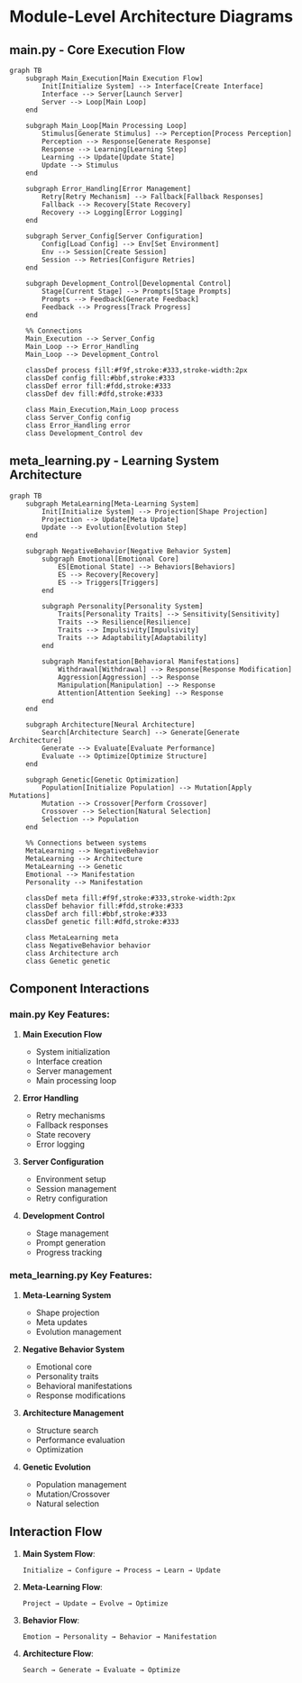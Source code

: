 # Module-Level Architecture Diagrams

## main.py - Core Execution Flow
```mermaid
graph TB
    subgraph Main_Execution[Main Execution Flow]
        Init[Initialize System] --> Interface[Create Interface]
        Interface --> Server[Launch Server]
        Server --> Loop[Main Loop]
    end

    subgraph Main_Loop[Main Processing Loop]
        Stimulus[Generate Stimulus] --> Perception[Process Perception]
        Perception --> Response[Generate Response]
        Response --> Learning[Learning Step]
        Learning --> Update[Update State]
        Update --> Stimulus
    end

    subgraph Error_Handling[Error Management]
        Retry[Retry Mechanism] --> Fallback[Fallback Responses]
        Fallback --> Recovery[State Recovery]
        Recovery --> Logging[Error Logging]
    end

    subgraph Server_Config[Server Configuration]
        Config[Load Config] --> Env[Set Environment]
        Env --> Session[Create Session]
        Session --> Retries[Configure Retries]
    end

    subgraph Development_Control[Developmental Control]
        Stage[Current Stage] --> Prompts[Stage Prompts]
        Prompts --> Feedback[Generate Feedback]
        Feedback --> Progress[Track Progress]
    end

    %% Connections
    Main_Execution --> Server_Config
    Main_Loop --> Error_Handling
    Main_Loop --> Development_Control

    classDef process fill:#f9f,stroke:#333,stroke-width:2px
    classDef config fill:#bbf,stroke:#333
    classDef error fill:#fdd,stroke:#333
    classDef dev fill:#dfd,stroke:#333

    class Main_Execution,Main_Loop process
    class Server_Config config
    class Error_Handling error
    class Development_Control dev
```

## meta_learning.py - Learning System Architecture
```mermaid
graph TB
    subgraph MetaLearning[Meta-Learning System]
        Init[Initialize System] --> Projection[Shape Projection]
        Projection --> Update[Meta Update]
        Update --> Evolution[Evolution Step]
    end

    subgraph NegativeBehavior[Negative Behavior System]
        subgraph Emotional[Emotional Core]
            ES[Emotional State] --> Behaviors[Behaviors]
            ES --> Recovery[Recovery]
            ES --> Triggers[Triggers]
        end

        subgraph Personality[Personality System]
            Traits[Personality Traits] --> Sensitivity[Sensitivity]
            Traits --> Resilience[Resilience]
            Traits --> Impulsivity[Impulsivity]
            Traits --> Adaptability[Adaptability]
        end

        subgraph Manifestation[Behavioral Manifestations]
            Withdrawal[Withdrawal] --> Response[Response Modification]
            Aggression[Aggression] --> Response
            Manipulation[Manipulation] --> Response
            Attention[Attention Seeking] --> Response
        end
    end

    subgraph Architecture[Neural Architecture]
        Search[Architecture Search] --> Generate[Generate Architecture]
        Generate --> Evaluate[Evaluate Performance]
        Evaluate --> Optimize[Optimize Structure]
    end

    subgraph Genetic[Genetic Optimization]
        Population[Initialize Population] --> Mutation[Apply Mutations]
        Mutation --> Crossover[Perform Crossover]
        Crossover --> Selection[Natural Selection]
        Selection --> Population
    end

    %% Connections between systems
    MetaLearning --> NegativeBehavior
    MetaLearning --> Architecture
    MetaLearning --> Genetic
    Emotional --> Manifestation
    Personality --> Manifestation

    classDef meta fill:#f9f,stroke:#333,stroke-width:2px
    classDef behavior fill:#fdd,stroke:#333
    classDef arch fill:#bbf,stroke:#333
    classDef genetic fill:#dfd,stroke:#333

    class MetaLearning meta
    class NegativeBehavior behavior
    class Architecture arch
    class Genetic genetic
```

## Component Interactions

### main.py Key Features:
1. **Main Execution Flow**
   - System initialization
   - Interface creation
   - Server management
   - Main processing loop

2. **Error Handling**
   - Retry mechanisms
   - Fallback responses
   - State recovery
   - Error logging

3. **Server Configuration**
   - Environment setup
   - Session management
   - Retry configuration

4. **Development Control**
   - Stage management
   - Prompt generation
   - Progress tracking

### meta_learning.py Key Features:
1. **Meta-Learning System**
   - Shape projection
   - Meta updates
   - Evolution management

2. **Negative Behavior System**
   - Emotional core
   - Personality traits
   - Behavioral manifestations
   - Response modifications

3. **Architecture Management**
   - Structure search
   - Performance evaluation
   - Optimization

4. **Genetic Evolution**
   - Population management
   - Mutation/Crossover
   - Natural selection

## Interaction Flow

1. **Main System Flow**:
   ```
   Initialize → Configure → Process → Learn → Update
   ```

2. **Meta-Learning Flow**:
   ```
   Project → Update → Evolve → Optimize
   ```

3. **Behavior Flow**:
   ```
   Emotion → Personality → Behavior → Manifestation
   ```

4. **Architecture Flow**:
   ```
   Search → Generate → Evaluate → Optimize
   ``` 